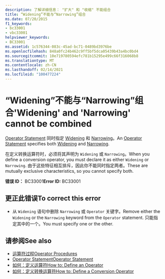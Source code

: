 ```yaml
---
description: 了解详细信息： "扩大" 和 "收缩" 不能组合
title: “Widening”不能与“Narrowing”组合
ms.date: 07/20/2015
f1_keywords:
- bc33001
- vbc33001
helpviewer_keywords:
- BC33001
ms.assetid: 1c576344-083c-45ad-bc71-0489bd3976be
ms.openlocfilehash: 848a0fc24b462c9ff5bf5dca05439b43a4bc0bd4
ms.sourcegitcommit: 10e719780594efc781b15295e499c66f316068b8
ms.translationtype: MT
ms.contentlocale: zh-CN
ms.lasthandoff: 02/14/2021
ms.locfileid: "100477224"
---
```

# <a name="widening-and-narrowing-cannot-be-combined"></a><span data-ttu-id="3deb6-103">“Widening”不能与“Narrowing”组合</span><span class="sxs-lookup"><span data-stu-id="3deb6-103">'Widening' and 'Narrowing' cannot be combined</span></span>

<span data-ttu-id="3deb6-104">[Operator Statement](../language-reference/statements/operator-statement.md) 同时指定 [Widening](../language-reference/modifiers/widening.md) 和 [Narrowing](../language-reference/modifiers/narrowing.md)。</span><span class="sxs-lookup"><span data-stu-id="3deb6-104">An [Operator Statement](../language-reference/statements/operator-statement.md) specifies both [Widening](../language-reference/modifiers/widening.md) and [Narrowing](../language-reference/modifiers/narrowing.md).</span></span>  
  
 <span data-ttu-id="3deb6-105">在定义转换运算符时，必须将其声明为 `Widening` 或 `Narrowing`。</span><span class="sxs-lookup"><span data-stu-id="3deb6-105">When you define a conversion operator, you must declare it as either `Widening` or `Narrowing`.</span></span> <span data-ttu-id="3deb6-106">由于这些特征相互排斥，因此你不能同时指定两者。</span><span class="sxs-lookup"><span data-stu-id="3deb6-106">These are mutually exclusive characteristics, so you cannot specify both.</span></span>  
  
 <span data-ttu-id="3deb6-107">**错误 ID：** BC33001</span><span class="sxs-lookup"><span data-stu-id="3deb6-107">**Error ID:** BC33001</span></span>  
  
## <a name="to-correct-this-error"></a><span data-ttu-id="3deb6-108">更正此错误</span><span class="sxs-lookup"><span data-stu-id="3deb6-108">To correct this error</span></span>  
  
- <span data-ttu-id="3deb6-109">从 `Widening` 语句中删除 `Narrowing` 或 `Operator` 关键字。</span><span class="sxs-lookup"><span data-stu-id="3deb6-109">Remove either the `Widening` or the `Narrowing` keyword from the `Operator` statement.</span></span> <span data-ttu-id="3deb6-110">只能指定其中的一个。</span><span class="sxs-lookup"><span data-stu-id="3deb6-110">You must specify one or the other.</span></span>  
  
## <a name="see-also"></a><span data-ttu-id="3deb6-111">请参阅</span><span class="sxs-lookup"><span data-stu-id="3deb6-111">See also</span></span>

- [<span data-ttu-id="3deb6-112">运算符过程</span><span class="sxs-lookup"><span data-stu-id="3deb6-112">Operator Procedures</span></span>](../programming-guide/language-features/procedures/operator-procedures.md)
- [<span data-ttu-id="3deb6-113">Operator Statement</span><span class="sxs-lookup"><span data-stu-id="3deb6-113">Operator Statement</span></span>](../language-reference/statements/operator-statement.md)
- [<span data-ttu-id="3deb6-114">如何：定义运算符</span><span class="sxs-lookup"><span data-stu-id="3deb6-114">How to: Define an Operator</span></span>](../programming-guide/language-features/procedures/how-to-define-an-operator.md)
- [<span data-ttu-id="3deb6-115">如何：定义转换运算符</span><span class="sxs-lookup"><span data-stu-id="3deb6-115">How to: Define a Conversion Operator</span></span>](../programming-guide/language-features/procedures/how-to-define-a-conversion-operator.md)
